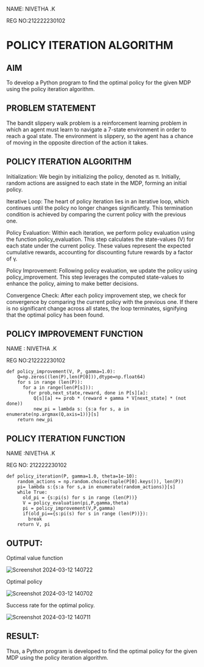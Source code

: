 NAME: NIVETHA .K

REG NO:212222230102

# POLICY ITERATION ALGORITHM

## AIM

To develop a Python program to find the optimal policy for the given MDP using the policy iteration algorithm.

## PROBLEM STATEMENT

The bandit slippery walk problem is a reinforcement learning problem in which an agent must learn to navigate a 7-state environment in order to reach a goal state. The environment is slippery, so the agent has a chance of moving in the opposite direction of the action it takes.

## POLICY ITERATION ALGORITHM

Initialization:
We begin by initializing the policy, denoted as π. Initially, random actions are assigned to each state in the MDP, forming an initial policy.

Iterative Loop:
The heart of policy iteration lies in an iterative loop, which continues until the policy no longer changes significantly. This termination condition is achieved by comparing the current policy with the previous one.

Policy Evaluation:
Within each iteration, we perform policy evaluation using the function policy_evaluation. This step calculates the state-values (V) for each state under the current policy. These values represent the expected cumulative rewards, accounting for discounting future rewards by a factor of γ.

Policy Improvement:
Following policy evaluation, we update the policy using policy_improvement. This step leverages the computed state-values to enhance the policy, aiming to make better decisions.

Convergence Check:
After each policy improvement step, we check for convergence by comparing the current policy with the previous one. If there is no significant change across all states, the loop terminates, signifying that the optimal policy has been found.

## POLICY IMPROVEMENT FUNCTION

NAME : NIVETHA .K

REG NO:212222230102
```
def policy_improvement(V, P, gamma=1.0):
    Q=np.zeros((len(P),len(P[0])),dtype=np.float64)
    for s in range (len(P)):
      for a in range(len(P[s])):
        for prob,next_state,reward, done in P[s][a]:
          Q[s][a] += prob * (reward + gamma * V[next_state] * (not done))
          new_pi = lambda s: {s:a for s, a in enumerate(np.argmax(Q,axis=1))}[s]
    return new_pi
```
    
## POLICY ITERATION FUNCTION

NAME :NIVETHA .K

REG NO: 212222230102
```
def policy_iteration(P, gamma=1.0, theta=1e-10):
    random_actions = np.random.choice(tuple(P[0].keys()), len(P))
    pi= lambda s:{s:a for s,a in enumerate(random_actions)}[s]
    while True:
      old_pi = {s:pi(s) for s in range (len(P))}
      V = policy_evaluation(pi,P,gamma,theta)
      pi = policy_improvement(V,P,gamma)
      if(old_pi=={s:pi(s) for s in range (len(P))}):
        break
    return V, pi
```

## OUTPUT:

Optimal value function

![Screenshot 2024-03-12 140722](https://github.com/NivethaKumar30/policy-iteration-algorithm/assets/119559844/2d3c1763-b530-42cc-b580-82a05cadefb9)

Optimal policy

![Screenshot 2024-03-12 140702](https://github.com/NivethaKumar30/policy-iteration-algorithm/assets/119559844/6a7f552a-ca40-4318-81bd-2904f3f884cd)

Success rate for the optimal policy.

![Screenshot 2024-03-12 140711](https://github.com/NivethaKumar30/policy-iteration-algorithm/assets/119559844/ed6b3185-1225-4ca5-a377-37f25b466b56)

## RESULT:

Thus, a Python program is developed to find the optimal policy for the given MDP using the policy iteration algorithm.
